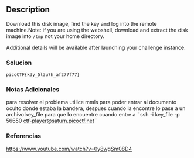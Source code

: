## Description
Download this disk image, find the key and log into the remote machine.Note: if you are using the webshell, download and extract the disk image into `/tmp` not your home directory.

Additional details will be available after launching your challenge instance.
### Solucion

```
picoCTF{k3y_5l3u7h_af277f77}
```
### Notas Adicionales
para resolver el problema utilice mmls para poder entrar al documento oculto donde estaba la bandera, despues cuando la encontre lo pase a un archivo key_file para que lo encuentre cuando entre a ¨ssh -i key_file -p 56650 ctf-player@saturn.picoctf.net¨
### Referencias
https://www.youtube.com/watch?v=0y8wgSm08D4